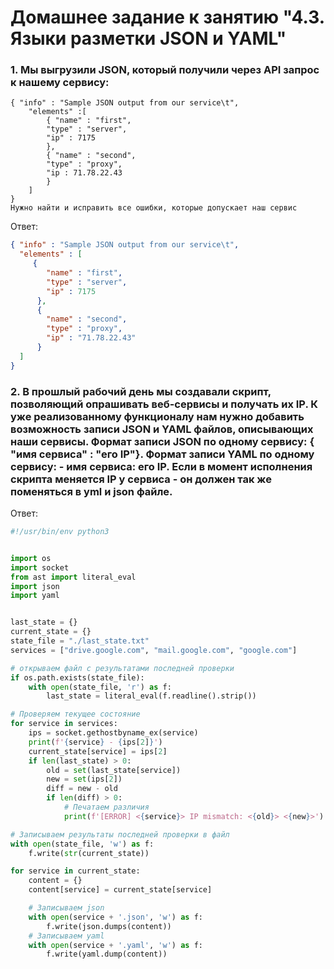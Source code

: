 # Домашнее задание к занятию "4.3. Языки разметки JSON и YAML"

### 1. Мы выгрузили JSON, который получили через API запрос к нашему сервису:

````
{ "info" : "Sample JSON output from our service\t",
    "elements" :[
        { "name" : "first",
        "type" : "server",
        "ip" : 7175 
        },
        { "name" : "second",
        "type" : "proxy",
        "ip : 71.78.22.43
        }
    ]
}
Нужно найти и исправить все ошибки, которые допускает наш сервис
````
Ответ:
````json
{ "info" : "Sample JSON output from our service\t",
  "elements" : [
     {
        "name" : "first",
        "type" : "server",
        "ip" : 7175
      },
      {
        "name" : "second",
        "type" : "proxy",
        "ip" : "71.78.22.43"
      }
  ]
}
````

### 2. В прошлый рабочий день мы создавали скрипт, позволяющий опрашивать веб-сервисы и получать их IP. К уже реализованному функционалу нам нужно добавить возможность записи JSON и YAML файлов, описывающих наши сервисы. Формат записи JSON по одному сервису: { "имя сервиса" : "его IP"}. Формат записи YAML по одному сервису: - имя сервиса: его IP. Если в момент исполнения скрипта меняется IP у сервиса - он должен так же поменяться в yml и json файле.

Ответ:

````python
#!/usr/bin/env python3


import os
import socket
from ast import literal_eval
import json
import yaml


last_state = {}
current_state = {}
state_file = "./last_state.txt"
services = ["drive.google.com", "mail.google.com", "google.com"]

# открываем файл c результатами последней проверки
if os.path.exists(state_file):
    with open(state_file, 'r') as f:
        last_state = literal_eval(f.readline().strip())

# Проверяем текущее состояние
for service in services:
    ips = socket.gethostbyname_ex(service)
    print(f'{service} - {ips[2]}')
    current_state[service] = ips[2]
    if len(last_state) > 0:
        old = set(last_state[service])
        new = set(ips[2])
        diff = new - old
        if len(diff) > 0:
            # Печатаем различия
            print(f'[ERROR] <{service}> IP mismatch: <{old}> <{new}>')

# Записываем результаты последней проверки в файл
with open(state_file, 'w') as f:
    f.write(str(current_state))

for service in current_state:
    content = {}
    content[service] = current_state[service]

    # Записываем json
    with open(service + '.json', 'w') as f:
        f.write(json.dumps(content))
    # Записываем yaml
    with open(service + '.yaml', 'w') as f:
        f.write(yaml.dump(content))
````
